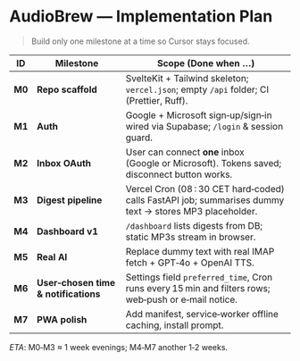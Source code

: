 # AudioBrew — Implementation Plan

> Build only one milestone at a time so Cursor stays focused.

| ID | Milestone | Scope (Done when …) |
|----|-----------|---------------------|
| **M0** | **Repo scaffold** | SvelteKit + Tailwind skeleton; `vercel.json`; empty `/api` folder; CI (Prettier, Ruff). |
| **M1** | **Auth** | Google + Microsoft sign‑up/sign‑in wired via Supabase; `/login` & session guard. |
| **M2** | **Inbox OAuth** | User can connect **one** inbox (Google or Microsoft). Tokens saved; disconnect button works. |
| **M3** | **Digest pipeline** | Vercel Cron (08 : 30 CET hard‑coded) calls FastAPI job; summarises dummy text → stores MP3 placeholder. |
| **M4** | **Dashboard v1** | `/dashboard` lists digests from DB; static MP3s stream in browser. |
| **M5** | **Real AI** | Replace dummy text with real IMAP fetch + GPT‑4o + OpenAI TTS. |
| **M6** | **User‑chosen time & notifications** | Settings field `preferred_time`, Cron runs every 15 min and filters rows; web‑push or e‑mail notice. |
| **M7** | **PWA polish** | Add manifest, service‑worker offline caching, install prompt. |

*ETA*: M0‑M3 ≈ 1 week evenings; M4‑M7 another 1‑2 weeks.
